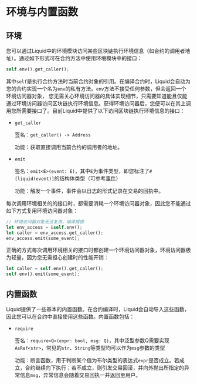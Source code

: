 # 环境与内置函数

## 环境

您可以通过Liquid中的环境模块访问某些区块链执行环境信息（如合约的调用者地址）。通过如下形式可在合约方法中使用环境模块中的接口：

```rust
self.env().get_caller();
```

其中`self`是执行合约方法时当前合约对象的引用。在编译合约时，Liquid会自动为您的合约实现一个名为`env`的私有方法。`env`方法不接受任何参数，但会返回一个环境访问器对象， 您无需关心环境访问器的具体实现细节，只需要知道能且仅能通过环境访问器访问区块链执行环境信息。获得环境访问器后，您便可以在其上调用您所需要接口了。目前Liquid中提供了以下访问区块链执行环境信息的接口：

- `get_caller`

  签名：`get_caller() -> Address`

  功能：获取直接调用当前合约的调用者的地址。

- `emit`

  签名：`emit<E>(event: E)`，其中`E`为事件类型，即您标注了`#[liquid(event)]`的结构体类型（可参考[事件](./event.html)）

  功能：触发一个事件，事件会以日志的形式记录在交易的回执中。

每次调用环境相关的的接口时，都需要消耗一个环境访问器对象，因此您不能通过如下方式复用环境访问器对象：

```rust
// 环境访问器对象无法复用，编译报错
let env_access = &self.env();
let caller = env_access.get_caller();
env_access.emit(some_event);
```

正确的方式每次调用环境相关的接口时都创建一个环境访问器对象，环境访问器极为轻量，因为您无需担心创建时的性能开销：

```rust
let caller = self.env().get_caller();
self.env().emit(some_event);
```

## 内置函数

Liquid提供了一些基本的内置函数。在合约编译时，Liquid会自动导入这些函数，因此您可以在合约中直接使用这些函数。内置函数包括：

- `require`

  签名：`require<Q>(expr: bool, msg: Q)`，其中泛型参数Q需要实现`AsRef<str>`，常见的`str`、`String`等类型均可以作为`msg`参数的类型

  功能：断言函数，用于判断某个值为布尔类型的表达式`expr`是否成立。若成立，合约继续向下执行；若不成立，则引发交易回滚，并向外抛出所指定的异常信息`msg`，异常信息会随着交易回执一并返回至用户。
